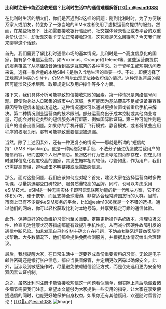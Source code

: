 **比利时注册卡能否接收短信？比利时生活中的通信难题解答[[TG💪+ @esim1088](https://t.me/s/esim1088)]**

在比利时生活的朋友们，你们是否遇到过这样的问题：刚到比利时时，为了方便联系家人或朋友，特意办了一张当地的SIM卡或者使用了虚拟运营商提供的服务。然而，在某些场景下，比如需要接收银行验证码、社交媒体登录验证或者平台的双重身份认证时，却发现这张卡无法正常接收短信。这究竟是怎么回事呢？今天我们就来聊聊这个话题。

首先，我们需要了解比利时通信市场的基本情况。比利时是一个高度信息化的国家，拥有多个电信运营商，如Proximus、Orange和Telenet等。这些运营商提供的服务覆盖了从基础语音通话到高速互联网的各种需求。对于留学生或短期访问者来说，选择一张合适的本地SIM卡是融入当地生活的重要一步。不过，即便选择了正规渠道购买的SIM卡，仍然有可能出现无法接收短信的情况。这种现象背后的原因可能涉及技术层面、政策规定以及用户操作等多个方面。

接下来，我们具体分析可能导致短信接收失败的因素。第一种情况是网络信号问题。即使你身处人口密集的城市中心区域，也可能因为基站覆盖不足或设备兼容性原因导致短信未能成功送达。这种情况通常可以通过更换位置或者重启手机来解决。第二种情况则是运营商的技术限制。部分运营商出于成本控制或其他商业考量，可能会对特定类型的短信服务进行屏蔽，例如国际验证码。第三种可能性则是用户的设备设置问题。如果你的手机开启了飞行模式、静音模式，或者将某些应用程序的权限关闭，都有可能导致重要信息被遗漏。

当然，除了上述因素外，还有一种更复杂的情况——那就是所谓的“短信劫持”（SMS Hijacking）。这是一种网络犯罪手段，不法分子通过伪造或拦截用户的短信内容，进而盗取个人账户信息。虽然这种行为在全球范围内都存在，但在比利时这样信息化程度较高的国家，其发生概率相对较低。尽管如此，作为用户，我们仍需提高警惕，避免点击不明链接或泄露敏感信息。

那么，面对这些问题，我们应该如何应对呢？首先，建议大家在选择运营商时多做功课，尽量挑选那些口碑较好、服务质量较高的品牌。同时，也可以考虑采用eSIM技术。eSIM是一种无需实体卡即可实现联网功能的新一代解决方案，它不仅体积小巧、便于携带，而且支持全球漫游，非常适合经常跨国旅行的人群。目前，市面上已有不少提供eSIM服务的平台，比如@esim1088就是一个不错的选择。通过他们的网站，你可以轻松获取比利时本地号码，并享受稳定可靠的通信体验。

此外，保持良好的设备维护习惯也至关重要。定期更新操作系统版本、清理垃圾文件、检查电池健康状况等措施都能有效提升手机性能，从而减少因硬件故障引发的通信中断风险。如果发现自己的SIM卡确实存在问题，不妨直接联系运营商客服寻求帮助。大多数情况下，他们都会提供免费检测服务，并根据具体情况给出合理建议。

最后，我想提醒大家，在日常生活中一定要养成备份重要资料的习惯。无论是电子邮件密码还是银行账户信息，都应当妥善保管，并定期更改密码以确保安全。此外，当涉及到敏感操作时，尽量避免依赖短信验证方式，而是优先选用更为安全的双因素认证机制。

总之，虽然比利时注册卡能否接收短信这一问题看似简单，但实际上背后隐藏着诸多细节需要我们注意。希望本文能够为大家提供一些实用的指导，让大家在享受便捷通信的同时，也能更好地保护自身权益。如果你还有其他疑问，欢迎随时留言讨论！[[TG💪+ @esim1088](https://t.me/s/esim1088) ![Image](https://i.postimg.cc/4NQfJmqS/Snipaste-2025-05-13-00-14-12.png)]